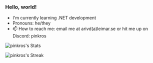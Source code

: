 ### Hello, world!
* I'm currently learning .NET development
* Pronouns: he/they
*  📫 How to reach me: email me at arivd(a)leimar.se or hit me up on Discord: pinkros 

  

![pinkros's Stats](https://github-readme-stats.vercel.app/api?username=pinkros&theme=vue-dark&show_icons=true&hide_border=true&count_private=true)

![pinkros's Streak](https://github-readme-streak-stats.herokuapp.com/?user=pinkros&theme=vue-dark&hide_border=true)




<!--
**pinkros/pinkros** is a ✨ _special_ ✨ repository because its `README.md` (this file) appears on your GitHub profile.

Here are some ideas to get you started:

- 🔭 I’m currently working on ...
- 🌱 I’m currently learning ...
- 👯 I’m looking to collaborate on ...
- 🤔 I’m looking for help with ...
- 💬 Ask me about ...
- 📫 How to reach me: ...
- 😄 Pronouns: ...
- ⚡ Fun fact: ...
-->

